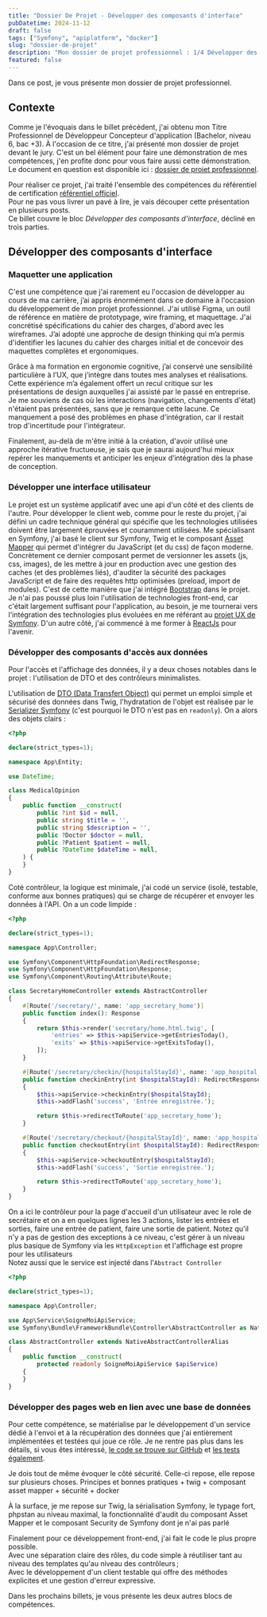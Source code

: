 ```yaml
---
title: "Dossier De Projet - Développer des composants d'interface"
pubDatetime: 2024-11-12
draft: false
tags: ["Symfony", "apiplatform", "docker"]
slug: "dossier-de-projet"
description: "Mon dossier de projet professionnel : 1/4 Développer des composants d'interface "
featured: false
---
```


Dans ce post, je vous présente mon dossier de projet professionnel.

## Contexte

Comme je l'évoquais dans le billet précédent, j'ai obtenu mon Titre Professionnel de Développeur Concepteur d'application (Bachelor, niveau 6, bac +3). À l'occasion de ce titre, j'ai présenté mon dossier de projet devant le jury. C'est un bel élément pour faire une démonstration de mes compétences, j'en profite donc pour vous faire aussi cette démonstration. Le document en question est disponible ici : [dossier de projet professionnel](http://dev.seb7.fr/dossier_de_projet.pdf).

Pour réaliser ce projet, j'ai traité l'ensemble des compétences du référentiel de certification [référentiel officiel](https://www.francecompetences.fr/recherche/rncp/6255/).  
Pour ne pas vous livrer un pavé à lire, je vais découper cette présentation en plusieurs posts.  
Ce billet couvre le bloc _Développer des composants d'interface_, décliné en trois parties.

## Développer des composants d'interface

### Maquetter une application

C'est une compétence que j'ai rarement eu l'occasion de développer au cours de ma carrière, j’ai appris énormément dans ce domaine à l'occasion du développement de mon projet professionnel. J'ai utilisé Figma, un outil de référence en matière de prototypage, wire framing, et maquettage. J'ai concrétisé spécifications du cahier des charges, d'abord avec les wireframes. J’ai adopté une approche de design thinking qui m’a permis d'identifier les lacunes du cahier des charges initial et de concevoir des maquettes complètes et ergonomiques.

Grâce à ma formation en ergonomie cognitive, j’ai conservé une sensibilité particulière à l’UX, que j’intègre dans toutes mes analyses et réalisations. Cette expérience m’a également offert un recul critique sur les présentations de design auxquelles j'ai assisté par le passé en entreprise. Je me souviens de cas où les interactions (navigation, changements d'état) n'étaient pas présentées, sans que je remarque cette lacune. Ce manquement a posé des problèmes en phase d'intégration, car il restait trop d'incertitude pour l'intégrateur.

Finalement, au-delà de m'être initié à la création, d'avoir utilisé une approche itérative fructueuse, je sais que je saurai aujourd'hui mieux repérer les manquements et anticiper les enjeux d’intégration dès la phase de conception.

### Développer une interface utilisateur

Le projet est un système applicatif avec une api d'un côté et des clients de l'autre. Pour développer le client web, comme pour le reste du projet, j'ai défini un cadre technique général qui spécifie que les technologies utilisées doivent être largement éprouvées et couramment utilisées. Me spécialisant en Symfony, j'ai basé le client sur Symfony, Twig et le composant [Asset Mapper](https://symfony.com/doc/current/frontend/asset_mapper.html) qui permet d'intégrer du JavaScript (et du css) de façon moderne. Concrètement ce dernier composant permet de versionner les assets (js, css, images), de les mettre à jour en production avec une gestion des caches (et des problèmes liés), d'auditer la sécurité des packages JavaScript et de faire des requêtes http optimisées (preload, import de modules). C'est de cette manière que j'ai intégré [Bootstrap](https://getbootstrap.com/) dans le projet.
Je n'ai pas poussé plus loin l'utilisation de technologies front-end, car c'était largement suffisant pour l'application, au besoin, je me tournerai vers l'intégration des technologies plus évoluées en me référant au [projet UX de Symfony](https://ux.symfony.com/). D'un autre côté, j'ai commencé à me former à [ReactJs](https://react.dev/) pour l'avenir.

### Développer des composants d'accès aux données

Pour l'accès et l'affichage des données, il y a deux choses notables dans le projet : l'utilisation de DTO et des contrôleurs minimalistes.

L'utilisation de [DTO (Data Transfert Object)](https://code-garage.fr/blog/a-quoi-servent-les-data-transfer-objects-dto/) qui permet un emploi simple et sécurisé des données dans Twig, l'hydratation de l'objet est réalisée par le [Serializer Symfony]() (c'est pourquoi le DTO n'est pas en `readonly`). On a alors des objets clairs :

```php
<?php

declare(strict_types=1);

namespace App\Entity;

use DateTime;

class MedicalOpinion
{
    public function __construct(
        public ?int $id = null,
        public string $title = '',
        public string $description = '',
        public ?Doctor $doctor = null,
        public ?Patient $patient = null,
        public ?DateTime $dateTime = null,
    ) {
    }
}

```

Coté contrôleur, la logique est minimale, j'ai codé un service (isolé, testable, conforme aux bonnes pratiques) qui se charge de récupérer et envoyer les données à l'API. On a un code limpide :

```php
<?php

declare(strict_types=1);

namespace App\Controller;

use Symfony\Component\HttpFoundation\RedirectResponse;
use Symfony\Component\HttpFoundation\Response;
use Symfony\Component\Routing\Attribute\Route;

class SecretaryHomeController extends AbstractController
{
    #[Route('/secretary/', name: 'app_secretary_home')]
    public function index(): Response
    {
        return $this->render('secretary/home.html.twig', [
            'entries' => $this->apiService->getEntriesToday(),
            'exits' => $this->apiService->getExitsToday(),
        ]);
    }

    #[Route('/secretary/checkin/{hospitalStayId}', name: 'app_hospital_stay_checkin')]
    public function checkinEntry(int $hospitalStayId): RedirectResponse
    {
        $this->apiService->checkinEntry($hospitalStayId);
        $this->addFlash('success', 'Entrée enregistrée.');

        return $this->redirectToRoute('app_secretary_home');
    }

    #[Route('/secretary/checkout/{hospitalStayId}', name: 'app_hospital_stay_checkout')]
    public function checkoutEntry(int $hospitalStayId): RedirectResponse
    {
        $this->apiService->checkoutEntry($hospitalStayId);
        $this->addFlash('success', 'Sortie enregistrée.');

        return $this->redirectToRoute('app_secretary_home');
    }
}

```

On a ici le contrôleur pour la page d'accueil d'un utilisateur avec le role de secrétaire et on a en quelques lignes les 3 actions, lister les entrées et sorties, faire une entrée de patient, faire une sortie de patient.
Notez qu'il n'y a pas de gestion des exceptions à ce niveau, c'est gérer à un niveau plus basique de Symfony via les `HttpException` et l'affichage est propre pour les utilisateurs  
Notez aussi que le service est injecté dans l'`Abstract Controller`

```php
<?php

declare(strict_types=1);

namespace App\Controller;

use App\Service\SoigneMoiApiService;
use Symfony\Bundle\FrameworkBundle\Controller\AbstractController as NativeAbstractControllerAlias;

class AbstractController extends NativeAbstractControllerAlias
{
    public function __construct(
        protected readonly SoigneMoiApiService $apiService)
    {
    }
}

```

### Développer des pages web en lien avec une base de données

Pour cette compétence, se matérialise par le développement d'un service dédié à l'envoi et à la récupération des données que j'ai entièrement implémentées et testées qui joue ce rôle. Je ne rentre pas plus dans les détails, si vous êtes intéressé, [le code se trouve sur GitHub](https://github.com/SebSept/soignemoi-webcli/blob/main/src/Service/SoigneMoiApiService.php) et [les tests également](https://github.com/SebSept/soignemoi-webcli/tree/main/tests/Service).

Je dois tout de même évoquer le côté sécurité. Celle-ci repose, elle repose sur plusieurs choses.
Principes et bonnes pratiques + twig + composant asset mapper + sécurité + docker

À la surface, je me repose sur Twig, la sérialisation Symfony, le typage fort, phpstan au niveau maximal, la fonctionnalité d'audit du composant Asset Mapper et le composant Security de Symfony dont je n'ai pas parlé

Finalement pour ce développement front-end, j'ai fait le code le plus propre possible.  
Avec une séparation claire des rôles, du code simple à réutiliser tant au niveau des templates qu'au niveau des contrôleurs ;  
Avec le développement d'un client testable qui offre des méthodes explicites et une gestion d'erreur expressive.

Dans les prochains billets, je vous présente les deux autres blocs de compétences.
